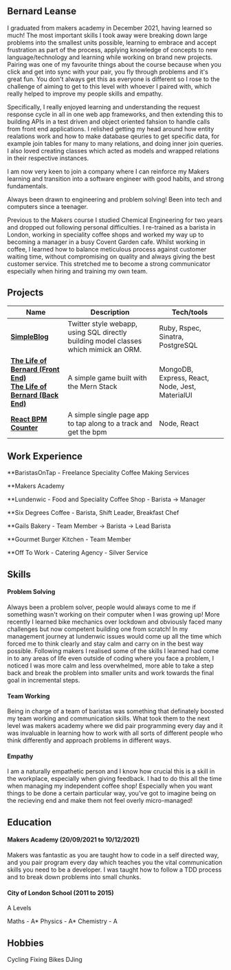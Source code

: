 ## Bernard Leanse

I graduated from makers academy in December 2021, having learned so much! The most important skills I took away were breaking down large problems into the smallest units possible, learning to embrace and accept frustration as part of the process, applying knowledge of concepts to new language/technology and learning while working on brand new projects. Pairing was one of my favourite things about the course because when you click and get into sync with your pair, you fly through problems and it's great fun. You don't always get this as everyone is different so I rose to the challenge of aiming to get to this level with whoever I paired with, which really helped to improve my people skills and empathy. 

Specifically, I really enjoyed learning and understanding the request response cycle in all in one web app frameworks, and then extending this to building APIs in a test driven and object oriented fahsion to handle calls from front end applications. I relished getting my head around how entity realations work and how to make database qeuries to get specific data, for example join tables for many to many relations, and doing inner join queries. I also loved creating classes which acted as models and wrapped relations in their respective instances.

I am now very keen to join a company where I can reinforce my Makers learning and transition into a software engineer with good habits, and strong fundamentals.

Always been drawn to engineering and problem solving! Been into tech and computers since a teenager. 

Previous to the Makers course I studied Chemical Engineering for two years and dropped out following personal difficulties. I re-trained as a barista in London, working in speciality coffee shops and worked my way up to becoming a manager in a busy Covent Garden cafe. Whilst working in coffee, I learned how to balance meticulous process against customer waiting time, without compromising on quality and always giving the best customer service. This stretched me to become a strong communicator especially when hiring and training my own team.

## Projects

| Name                         | Description       | Tech/tools        |
| ---------------------------- | ----------------- | ----------------- |
| **[SimpleBlog](https://github.com/bernardleanse/simple_blog)**|Twitter style webapp, using SQL directly building model classes which mimick an ORM.| Ruby, Rspec, Sinatra, PostgreSQL |
| **[The Life of Bernard (Front End)](https://github.com/marazzo/EP3-Gaming-FE)** <br/> **[The Life of Bernard (Back End)](https://github.com/AJOsmaston/EP3-Gaming-BE)** | A simple game built with the Mern Stack | MongoDB, Express, React, Node, Jest, MaterialUI |
| **[React BPM Counter](https://github.com/bernardleanse/BPM-Calculator-REACT)** | A simple single page app to tap along to a track and get the bpm | Node, React |


## Work Experience

**BaristasOnTap - Freelance Speciality Coffee Making Services

**Makers Academy

**Lundenwic - Food and Speciality Coffee Shop - Barista -> Manager

**Six Degrees Coffee - Barista, Shift Leader, Breakfast Chef

**Gails Bakery - Team Member -> Barista -> Lead Barista

**Gourmet Burger Kitchen - Team Member

**Off To Work - Catering Agency - Silver Service

## Skills

#### Problem Solving

Always been a problem solver, people would always come to me if something wasn't working on their computer when I was growing up!
More recently I learned bike mechanics over lockdown and obviously faced many challenges but now competent building one from scratch!
In my management journey at lundenwic issues would come up all the time which forced me to think clearly and stay calm and carry on in the best way possible.
Following makers I realised some of the skills I learned had come in to any areas of life even outside of coding where you face a problem, I noticed I was more calm and less overwhelmed, more able to take a step back and break the problem into smaller units and work towards the final goal in incremental steps.

#### Team Working

Being in charge of a team of baristas was something that definately boosted my team working and communication skills.
What took them to the next level was makers academy where we did pair programming every day and it was invaluable in learning how to work with all sorts of different people who think differently and approach problems in different ways.

#### Empathy

I am a naturally empathetic person and I know how crucial this is a skill in the workplace, especially when giving feedback. I had to do this all the time when managing my independent coffee shop! Especially when you want things to be done a certain particular way, you've got to imagine being on the recieving end and make them not feel overly micro-managed!

## Education

#### Makers Academy (20/09/2021 to 10/12/2021)

Makers was fantastic as you are taught how to code in a self directed way, and you pair program every day which teaches you the vital communication skills you need to be a developer. I was taught how to follow a TDD process and to break down problems into small chunks. 


#### City of London School (2011 to 2015)

A Levels

Maths - A*
Physics - A*
Chemistry - A

## Hobbies

Cycling
Fixing Bikes
DJing
